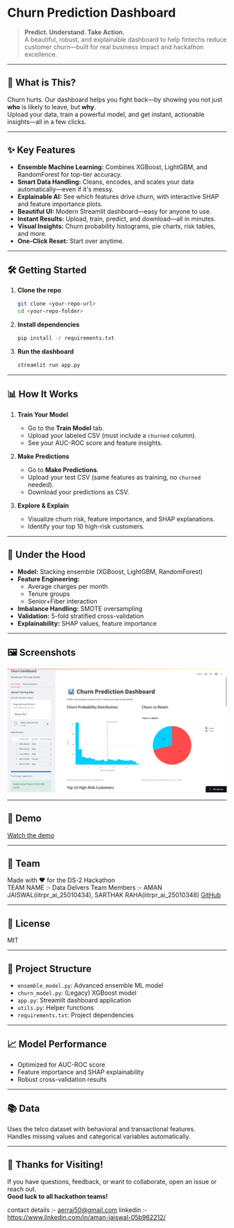# Churn Prediction Dashboard

> **Predict. Understand. Take Action.**  
> A beautiful, robust, and explainable dashboard to help fintechs reduce customer churn—built for real business impact and hackathon excellence.

---

## 🚀 What is This?

Churn hurts. Our dashboard helps you fight back—by showing you not just **who** is likely to leave, but **why**.  
Upload your data, train a powerful model, and get instant, actionable insights—all in a few clicks.

---

## ✨ Key Features

- **Ensemble Machine Learning:** Combines XGBoost, LightGBM, and RandomForest for top-tier accuracy.
- **Smart Data Handling:** Cleans, encodes, and scales your data automatically—even if it's messy.
- **Explainable AI:** See which features drive churn, with interactive SHAP and feature importance plots.
- **Beautiful UI:** Modern Streamlit dashboard—easy for anyone to use.
- **Instant Results:** Upload, train, predict, and download—all in minutes.
- **Visual Insights:** Churn probability histograms, pie charts, risk tables, and more.
- **One-Click Reset:** Start over anytime.

---

## 🛠️ Getting Started

1. **Clone the repo**
   ```bash
   git clone <your-repo-url>
   cd <your-repo-folder>
   ```
2. **Install dependencies**
   ```bash
   pip install -r requirements.txt
   ```
3. **Run the dashboard**
   ```bash
   streamlit run app.py
   ```

---

## 📊 How It Works

1. **Train Your Model**
   - Go to the **Train Model** tab.
   - Upload your labeled CSV (must include a `churned` column).
   - See your AUC-ROC score and feature insights.

2. **Make Predictions**
   - Go to **Make Predictions**.
   - Upload your test CSV (same features as training, no `churned` needed).
   - Download your predictions as CSV.

3. **Explore & Explain**
   - Visualize churn risk, feature importance, and SHAP explanations.
   - Identify your top 10 high-risk customers.

---

## 🧠 Under the Hood

- **Model:** Stacking ensemble (XGBoost, LightGBM, RandomForest)
- **Feature Engineering:**  
  - Average charges per month  
  - Tenure groups  
  - Senior+Fiber interaction
- **Imbalance Handling:** SMOTE oversampling
- **Validation:** 5-fold stratified cross-validation
- **Explainability:** SHAP values, feature importance

---

## 🖼️ Screenshots

![Dashboard Screenshot](image.png)

---

## 🎥 Demo

[Watch the demo](https://your-demo-link.com)

---

## 👥 Team

Made with ❤️ for the DS-2 Hackathon  
TEAM NAME :- Data Delvers 
Team Members :- AMAN JAISWAL(iitrpr_ai_25010434), SARTHAK RAHA(iitrpr_ai_25010348)
[GitHub](https://github.com/your-repo)

---

## 📄 License

MIT

---

## 📂 Project Structure

- `ensemble_model.py`: Advanced ensemble ML model
- `churn_model.py`: (Legacy) XGBoost model
- `app.py`: Streamlit dashboard application
- `utils.py`: Helper functions
- `requirements.txt`: Project dependencies

---

## 📈 Model Performance

- Optimized for AUC-ROC score
- Feature importance and SHAP explainability
- Robust cross-validation results

---

## 📚 Data

Uses the telco dataset with behavioral and transactional features.  
Handles missing values and categorical variables automatically.

---

## 🙏 Thanks for Visiting!

If you have questions, feedback, or want to collaborate, open an issue or reach out.  
**Good luck to all hackathon teams!**

contact details :- aerraj50@gmail.com
linkedin :- https://www.linkedin.com/in/aman-jaiswal-05b962212/



